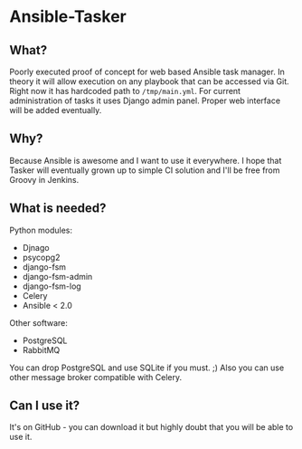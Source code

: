 # Ansible-Tasker

## What?
Poorly executed proof of concept for web based Ansible task manager.
In theory it will allow execution on any playbook that can be accessed via Git. Right now it has hardcoded path to `/tmp/main.yml`.
For current administration of tasks it uses Django admin panel.
Proper web interface will be added eventually.

## Why?
Because Ansible is awesome and I want to use it everywhere.
I hope that Tasker will eventually grown up to simple CI solution and I'll be free from Groovy in Jenkins.

## What is needed?
Python modules:
* Djnago
* psycopg2
* django-fsm
* django-fsm-admin
* django-fsm-log
* Celery
* Ansible < 2.0

Other software:
* PostgreSQL
* RabbitMQ

You can drop PostgreSQL and use SQLite if you must. ;)
Also you can use other message broker compatible with Celery.

## Can I use it?
It's on GitHub - you can download it but highly doubt that you will be able to use it.
